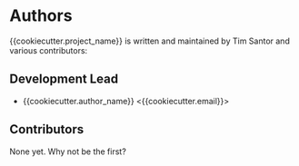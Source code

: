 # Authors

{{cookiecutter.project_name}} is written and maintained by Tim Santor and various contributors:

## Development Lead

- {{cookiecutter.author_name}} <{{cookiecutter.email}}>

## Contributors

None yet. Why not be the first?
